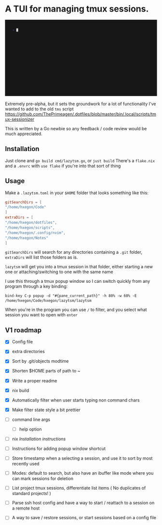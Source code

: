# A TUI for managing tmux sessions.

![](https://github.com/hxegon/lazytsm/blob/main/show.gif)

Extremely pre-alpha, but it sets the groundwork for a lot of functionality I've
wanted to add to the old `tms` script
https://github.com/ThePrimeagen/.dotfiles/blob/master/bin/.local/scripts/tmux-sessionizer

This is written by a Go newbie so any feedback / code review would be much
appreciated.

## Installation

Just clone and `go build cmd/lazytsm.go`, or `just build` There's a `flake.nix`
and a `.envrc` with `use flake` if you're into that sort of thing

## Usage

Make a `.lazytsm.toml` in your `$HOME` folder that looks something like this:

```toml
gitSearchDirs = [
"/home/hxegon/Code"
]
extraDirs = [
"/home/hxegon/dotfiles",
"/home/hxegon/scripts",
"/home/hxegon/.config/nvim",
"/home/hxegon/Notes"
]
```

`gitSearchDirs` will search for any directories containing a `.git` folder,
`extraDirs` will list those folders as is.

`lazytsm` will get you into a tmux session in that folder, either starting a new
one or attaching/switching to one with the same name

I use this through a tmux popup window so I can switch quickly from any program
through a key binding:

```
bind-key C-p popup -d "#{pane_current_path}" -h 80% -w 60% -E /home/hxegon/Code/hxegon/lazytsm/lazytsm
```

When you're in the program you can use `/` to filter, and you select what
session you want to open with `enter`

## V1 roadmap

- [x] Config file
- [x] extra directories
- [x] Sort by .git/objects modtime
- [x] Shorten $HOME parts of path to ~
- [x] Write a proper readme
- [x] nix build
- [x] Automatically filter when user starts typing non command chars
- [x] Make filter state style a bit prettier
- [ ] command line args
  - [ ] help option
- [ ] nix _Installation instructions_
- [ ] Instructions for adding popup window shortcut

- [ ] Store timestamp when a selecting a session, and use it to sort by most
      recently used
- [ ] Modes: default to search, but also have an ibuffer like mode where you can
      mark sessions for deletion
- [ ] List project tmux sessions, differentiate list items ( No duplicates of
      standard projects! )
- [ ] Parse ssh host config and have a way to start / reattach to a session on a
      remote host
- [ ] A way to save / restore sessions, or start sessions based on a config file

